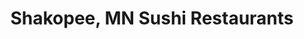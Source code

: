 ---
layout: city
title: Shakopee, MN Sushi Restaurants
permalink: /minnesota/shakopee/
stateAbbr: MN
stateName: Minnesota
cityName: Shakopee
---